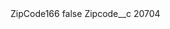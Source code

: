 <?xml version="1.0" encoding="UTF-8"?>
<CustomMetadata xmlns="http://soap.sforce.com/2006/04/metadata" xmlns:xsi="http://www.w3.org/2001/XMLSchema-instance" xmlns:xsd="http://www.w3.org/2001/XMLSchema">
    <label>ZipCode166</label>
    <protected>false</protected>
    <values>
        <field>Zipcode__c</field>
        <value xsi:type="xsd:string">20704</value>
    </values>
</CustomMetadata>
